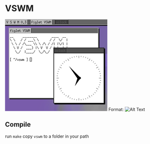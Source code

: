 # VSWM
![Screenshot](scrot.png)
Format: ![Alt Text](url)

## Compile
run `make`
copy `vswm` to a folder in your path
